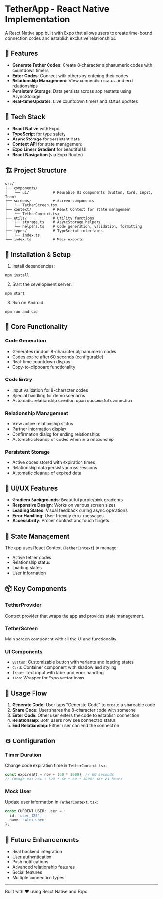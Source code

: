 # TetherApp - React Native Implementation

A React Native app built with Expo that allows users to create time-bound connection codes and establish exclusive relationships.

## 🚀 Features

- **Generate Tether Codes**: Create 8-character alphanumeric codes with countdown timers
- **Enter Codes**: Connect with others by entering their codes
- **Relationship Management**: View connection status and end relationships
- **Persistent Storage**: Data persists across app restarts using AsyncStorage
- **Real-time Updates**: Live countdown timers and status updates

## 📱 Tech Stack

- **React Native** with Expo
- **TypeScript** for type safety
- **AsyncStorage** for persistent data
- **Context API** for state management
- **Expo Linear Gradient** for beautiful UI
- **React Navigation** (via Expo Router)

## 🏗️ Project Structure

```
src/
├── components/
│   └── ui/           # Reusable UI components (Button, Card, Input, Icon)
├── screens/          # Screen components
│   └── TetherScreen.tsx
├── context/          # React Context for state management
│   └── TetherContext.tsx
├── utils/            # Utility functions
│   ├── storage.ts    # AsyncStorage helpers
│   └── helpers.ts    # Code generation, validation, formatting
├── types/            # TypeScript interfaces
│   └── index.ts
└── index.ts          # Main exports
```

## 🔧 Installation & Setup

1. Install dependencies:
```bash
npm install
```

2. Start the development server:
```bash
npm start
```

3. Run on Android:
```bash
npm run android
```

## 🎯 Core Functionality

### Code Generation
- Generates random 8-character alphanumeric codes
- Codes expire after 60 seconds (configurable)
- Real-time countdown display
- Copy-to-clipboard functionality

### Code Entry
- Input validation for 8-character codes
- Special handling for demo scenarios
- Automatic relationship creation upon successful connection

### Relationship Management
- View active relationship status
- Partner information display
- Confirmation dialog for ending relationships
- Automatic cleanup of codes when in a relationship

### Persistent Storage
- Active codes stored with expiration times
- Relationship data persists across sessions
- Automatic cleanup of expired data

## 🎨 UI/UX Features

- **Gradient Backgrounds**: Beautiful purple/pink gradients
- **Responsive Design**: Works on various screen sizes
- **Loading States**: Visual feedback during async operations
- **Error Handling**: User-friendly error messages
- **Accessibility**: Proper contrast and touch targets

## 🔄 State Management

The app uses React Context (`TetherContext`) to manage:
- Active tether codes
- Relationship status
- Loading states
- User information

## 📦 Key Components

### TetherProvider
Context provider that wraps the app and provides state management.

### TetherScreen
Main screen component with all the UI and functionality.

### UI Components
- `Button`: Customizable button with variants and loading states
- `Card`: Container component with shadow and styling
- `Input`: Text input with label and error handling
- `Icon`: Wrapper for Expo vector icons

## 🚦 Usage Flow

1. **Generate Code**: User taps "Generate Code" to create a shareable code
2. **Share Code**: User shares the 8-character code with someone
3. **Enter Code**: Other user enters the code to establish connection
4. **Relationship**: Both users now see connected status
5. **End Relationship**: Either user can end the connection

## ⚙️ Configuration

### Timer Duration
Change code expiration time in `TetherContext.tsx`:
```typescript
const expiresAt = now + (60 * 1000); // 60 seconds
// Change to: now + (24 * 60 * 60 * 1000) for 24 hours
```

### Mock User
Update user information in `TetherContext.tsx`:
```typescript
const CURRENT_USER: User = {
  id: 'user_123',
  name: 'Alex Chen'
};
```

## 🔮 Future Enhancements

- Real backend integration
- User authentication
- Push notifications
- Advanced relationship features
- Social features
- Multiple connection types

---

Built with ❤️ using React Native and Expo
